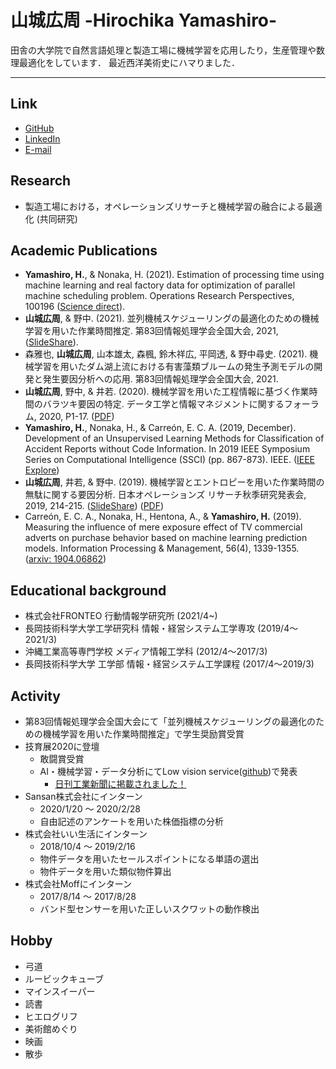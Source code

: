# 山城広周 -Hirochika Yamashiro-   
    
田舎の大学院で自然言語処理と製造工場に機械学習を応用したり，生産管理や数理最適化をしています．
最近西洋美術史にハマりました．

---

## Link
- <a href="https://github.com/corechika">GitHub</a>
- <a href="https://www.linkedin.com/in/chika-yamashiro/">LinkedIn</a>
- <a href="rconctmi121341@gmail.com">E-mail</a>

## Research
- 製造工場における，オペレーションズリサーチと機械学習の融合による最適化 (共同研究)


## Academic Publications
- **Yamashiro, H.**, & Nonaka, H. (2021). Estimation of processing time using machine learning and real factory data for optimization of parallel machine scheduling problem. Operations Research Perspectives, 100196 (<a href="https://www.sciencedirect.com/science/article/pii/S2214716021000178">Science direct</a>).
- **山城広周**, & 野中. (2021). 並列機械スケジューリングの最適化のための機械学習を用いた作業時間推定. 第83回情報処理学会全国大会, 2021, (<a href="https://www.slideshare.net/HirochikaYamashiro/83-244716093">SlideShare</a>).
- 森雅也, **山城広周**, 山本雄太, 森楓, 鈴木祥広, 平岡透, & 野中尋史. (2021). 機械学習を用いたダム湖上流における有害藻類ブルームの発生予測モデルの開発と発生要因分析への応用. 第83回情報処理学会全国大会, 2021.
- **山城広周**, 野中, & 井若. (2020). 機械学習を用いた工程情報に基づく作業時間のバラツキ要因の特定. データ工学と情報マネジメントに関するフォーラム, 2020, P1-17. (<a href="https://proceedings-of-deim.github.io/DEIM2020/papers/P1-17.pdf">PDF</a>)
- **Yamashiro, H.**, Nonaka, H., & Carreón, E. C. A. (2019, December). Development of an Unsupervised Learning Methods for Classification of Accident Reports without Code Information. In 2019 IEEE Symposium Series on Computational Intelligence (SSCI) (pp. 867-873). IEEE. (<a href="https://ieeexplore.ieee.org/abstract/document/9002985">IEEE Explore</a>)
- **山城広周**, 井若, & 野中. (2019). 機械学習とエントロピーを用いた作業時間の無駄に関する要因分析. 日本オペレーションズ リサーチ秋季研究発表会, 2019, 214-215. (<a href="https://www.slideshare.net/HirochikaYamashiro/ss-172570545">SlideShare</a>) (<a href="http://www.orsj.or.jp/~nc2019f/wp-content/uploads/2019/08/2019f-2-D-6.pdf">PDF</a>)
- Carreón, E. C. A., Nonaka, H., Hentona, A., & **Yamashiro, H.** (2019). Measuring the influence of mere exposure effect of TV commercial adverts on purchase behavior based on machine learning prediction models. Information Processing & Management, 56(4), 1339-1355. (<a href="https://arxiv.org/abs/1904.06862">arxiv: 1904.06862</a>)

## Educational background
- 株式会社FRONTEO 行動情報学研究所 (2021/4~)
- 長岡技術科学大学工学研究科  情報・経営システム工学専攻 (2019/4〜2021/3)
- 沖縄工業高等専門学校 メディア情報工学科 (2012/4〜2017/3)
- 長岡技術科学大学 工学部 情報・経営システム工学課程 (2017/4〜2019/3)

## Activity
- 第83回情報処理学会全国大会にて「並列機械スケジューリングの最適化のための機械学習を用いた作業時間推定」で学生奨励賞受賞
- 技育展2020に登壇
    - 敢闘賞受賞
    - AI・機械学習・データ分析にてLow vision service(<a href="https://github.com/fish-and-skiing-life/Low_vision_support">github</a>)で発表
        - <a href="https://www.nikkan.co.jp/articles/view/00575775">日刊工業新聞に掲載されました！</a>
- Sansan株式会社にインターン
    - 2020/1/20 〜 2020/2/28
    - 自由記述のアンケートを用いた株価指標の分析
- 株式会社いい生活にインターン
    - 2018/10/4 〜 2019/2/16
    - 物件データを用いたセールスポイントになる単語の選出
    - 物件データを用いた類似物件算出
- 株式会社Moffにインターン
    - 2017/8/14 〜 2017/8/28
    - バンド型センサーを用いた正しいスクワットの動作検出

## Hobby
- 弓道
- ルービックキューブ
- マインスイーパー
- 読書
- ヒエログリフ
- 美術館めぐり
- 映画
- 散歩
